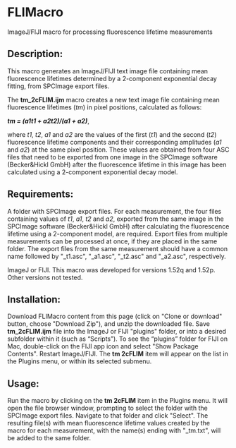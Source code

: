 # FLIMacro
ImageJ/FIJI macro for processing fluorescence lifetime measurements

## Description:
This macro generates an ImageJ/FIJI text image file containing mean fluorescence lifetimes determined by a 2-component exponential decay fitting, from SPCImage export files. 

The **tm_2cFLIM.ijm** macro creates a new text image file containing mean fluorescence lifetimes (*tm*) in pixel positions, calculated as follows: 

***tm = (a1t1 + a2t2)/(a1 + a2)***, 

where *t1*, *t2*, *a1* and *a2* are the values of the first (*t1*) and the second (*t2*) fluorescence lifetime components and their corresponding amplitudes (*a1* and *a2*) at the same pixel position. These values are obtained from four ASC files that need to be exported from one image in the SPCImage software (Becker&Hickl GmbH) after the fluorescence lifetime in this image has been calculated using a 2-component exponential decay model.

## Requirements:
A folder with SPCImage export files. For each measurement, the four files containing values of *t1*, *a1*, *t2* and *a2*, exported from the same image in the SPCImage software (Becker&Hickl GmbH) after calculating the fluorescence lifetime using a 2-component model, are required. Export files from multiple measurements can be processed at once, if they are placed in the same folder. The export files from the same measurement should have a common name followed by "\_t1.asc", "\_a1.asc", "\_t2.asc" and "\_a2.asc", respectively. 

ImageJ or FIJI. This macro was developed for versions 1.52q and 1.52p. Other versions not tested.

## Installation:
Download FLIMacro content from this page (click on "Clone or download" button, choose "Download Zip"), and unzip the downloaded file.  Save **tm_2cFLIM.ijm** file into the ImageJ or FIJI "plugins" folder, or into a desired subfolder within it (such as “Scripts”). To see the “plugins” folder for FIJI on Mac, double-click on the FIJI app icon and select "Show Package Contents". 
Restart ImageJ/FIJI. The **tm 2cFLIM** item will appear on the list in the Plugins menu, or within its selected submenu.

## Usage: 
Run the macro by clicking on the **tm 2cFLIM** item in the Plugins menu. It will open the file browser window, prompting to select the folder with the SPCImage export files. Navigate to that folder and click "Select". The resulting file(s) with mean fluorescence lifetime values created by the macro for each measurement, with the name(s) ending with "\_tm.txt", will be added to the same folder.
